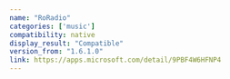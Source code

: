 ```yaml
---
name: "RoRadio"
categories: ['music']
compatibility: native
display_result: "Compatible"
version_from: "1.6.1.0"
link: https://apps.microsoft.com/detail/9PBF4W6HFNP4
---
```


